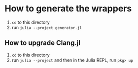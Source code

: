 # How to generate the wrappers

1. `cd` to this directory
2. run `julia --project generator.jl`

## How to upgrade Clang.jl

1. `cd` to this directory
2. run `julia --project` and then in the Julia REPL, run `pkg> up`
